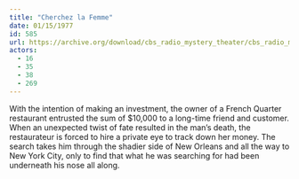 ```yaml
---
title: "Cherchez la Femme"
date: 01/15/1977
id: 585
url: https://archive.org/download/cbs_radio_mystery_theater/cbs_radio_mystery_theater-0551-0600.zip/cbs_radio_mystery_theater-0551-0600%2Fcbsrmt_0585_cherchez_la_femme.mp3
actors:
  - 16
  - 35
  - 38
  - 269
---
```

With the intention of making an investment, the owner of a French Quarter restaurant entrusted the sum of $10,000 to a long-time friend and customer. When an unexpected twist of fate resulted in the man’s death, the restaurateur is forced to hire a private eye to track down her money. The search takes him through the shadier side of New Orleans and all the way to New York City, only to find that what he was searching for had been underneath his nose all along.